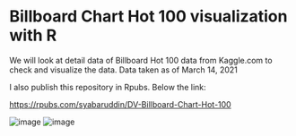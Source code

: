 # Billboard Chart Hot 100 visualization with R

We will look at detail data of Billboard Hot 100 data from Kaggle.com to check and visualize the data. Data taken as of March 14, 2021

I also publish this repository in Rpubs. Below the link:

https://rpubs.com/syabaruddin/DV-Billboard-Chart-Hot-100

![image](https://user-images.githubusercontent.com/78594353/114280883-8e9d9b00-9a65-11eb-878c-8ab89e7d05a1.png)
![image](https://user-images.githubusercontent.com/78594353/114280898-a1b06b00-9a65-11eb-915d-754a8325fc18.png)



